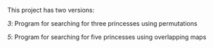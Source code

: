This project has two versions:

_3_: Program for searching for three princesses using permutations

_5_: Program for searching for five princesses using overlapping maps
